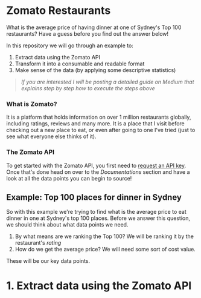 
# Zomato Restaurants
What is the average price of having dinner at one of Sydney's Top 100 restaurants? Have a guess before you find out the answer below!

In this repository we will go through an example to:
1. Extract data using the Zomato API
2. Transform it into a consumable and readable format
3. Make sense of the data (by applying some descriptive statistics)

> _If you are interested I will be posting a detailed guide on Medium that explains step by step how to execute the steps above_

### What is Zomato?
It is a platform that holds information on over 1 million restaurants globally, including ratings, reviews and many more. It is a place that I visit before checking out a new place to eat, or even after going to one I've tried (just to see what everyone else thinks of it).

### The Zomato API
To get started with the Zomato API, you first need to [request an API key](https://developers.zomato.com/api?lang=id). Once that's done head on over to the _Documentations_ section and have a look at all the data points you can begin to source!

## Example: Top 100 places for dinner in Sydney
So with this example we're trying to find what is the average price to eat dinner in one at Sydney's top 100 places. Before we answer this question, we should think about what data points we need.
1. By what means are we ranking the Top 100? We will be ranking it by the restaurant's _rating_
2. How do we get the average price? We will need some sort of cost value.

These will be our key data points.

# 1. Extract data using the Zomato API


